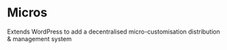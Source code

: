 # Micros
Extends WordPress to add a decentralised micro-customisation distribution &amp; management system
